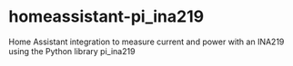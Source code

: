 # homeassistant-pi_ina219
Home Assistant integration to measure current and power with an INA219 using the Python library pi_ina219
